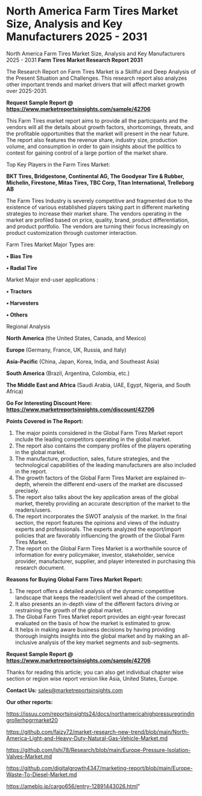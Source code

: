 # North America Farm Tires Market Size, Analysis and Key Manufacturers 2025 - 2031
 North America Farm Tires Market Size, Analysis and Key Manufacturers 2025 - 2031
<strong>Farm Tires Market Research Report 2031</strong>

The Research Report on Farm Tires Market is a Skillful and Deep Analysis of the Present Situation and Challenges. This research report also analyzes other important trends and market drivers that will affect market growth over 2025-2031.

<strong>Request Sample Report @ <a href=https://www.marketreportsinsights.com/sample/42706>https://www.marketreportsinsights.com/sample/42706</a></strong>

This Farm Tires market report aims to provide all the participants and the vendors will all the details about growth factors, shortcomings, threats, and the profitable opportunities that the market will present in the near future. The report also features the revenue share, industry size, production volume, and consumption in order to gain insights about the politics to contest for gaining control of a large portion of the market share.

Top Key Players in the Farm Tires Market:

<strong>BKT Tires, Bridgestone, Continental AG, The Goodyear Tire & Rubber, Michelin, Firestone, Mitas Tires, TBC Corp, Titan International, Trelleborg AB</strong>

The Farm Tires Industry is severely competitive and fragmented due to the existence of various established players taking part in different marketing strategies to increase their market share. The vendors operating in the market are profiled based on price, quality, brand, product differentiation, and product portfolio. The vendors are turning their focus increasingly on product customization through customer interaction.

Farm Tires Market Major Types are:

<strong>•  Bias Tire

•  Radial Tire</strong>

Market Major end-user applications :

<strong>•  Tractors

•  Harvesters

•  Others</strong>

Regional Analysis

</u><strong><b>North America</b></strong> (the United States, Canada, and Mexico)

<strong><b>Europe </b></strong>(Germany, France, UK, Russia, and Italy)

<strong><b>Asia-Pacific</b></strong> (China, Japan, Korea, India, and Southeast Asia)

<strong><b>South America</b></strong> (Brazil, Argentina, Colombia, etc.)

<strong><b>The Middle East and Africa</b></strong> (Saudi Arabia, UAE, Egypt, Nigeria, and South Africa)

<strong>Go For Interesting Discount Here: <a href=https://www.marketreportsinsights.com/discount/42706>https://www.marketreportsinsights.com/discount/42706</a></strong>

<strong>Points Covered in The Report:</strong>
<ol>
  <li>The major points considered in the Global Farm Tires Market report include the leading competitors operating in the global market.</li>
  <li>The report also contains the company profiles of the players operating in the global market.</li>
  <li>The manufacture, production, sales, future strategies, and the technological capabilities of the leading manufacturers are also included in the report.</li>
  <li>The growth factors of the Global Farm Tires Market are explained in-depth, wherein the different end-users of the market are discussed precisely.</li>
  <li>The report also talks about the key application areas of the global market, thereby providing an accurate description of the market to the readers/users.</li>
  <li>The report incorporates the SWOT analysis of the market. In the final section, the report features the opinions and views of the industry experts and professionals. The experts analyzed the export/import policies that are favorably influencing the growth of the Global Farm Tires Market.</li>
  <li>The report on the Global Farm Tires Market is a worthwhile source of information for every policymaker, investor, stakeholder, service provider, manufacturer, supplier, and player interested in purchasing this research document.</li>
</ol>
<strong>Reasons for Buying Global Farm Tires Market Report:</strong>

<ol>
  <li>The report offers a detailed analysis of the dynamic competitive landscape that keeps the reader/client well ahead of the competitors.</li>
  <li>It also presents an in-depth view of the different factors driving or restraining the growth of the global market.</li>
  <li>The Global Farm Tires Market report provides an eight-year forecast evaluated on the basis of how the market is estimated to grow.</li>
  <li>It helps in making aware business decisions by having providing thorough insights insights into the global market and by making an all-inclusive analysis of the key market segments and sub-segments.</li>
</ol>
<strong>Request Sample Report @ <a href=https://www.marketreportsinsights.com/sample/42706>https://www.marketreportsinsights.com/sample/42706</a></strong>


Thanks for reading this article; you can also get individual chapter wise section or region wise report version like Asia, United States, Europe.

<strong>Contact Us:</strong>
sales@marketreportsinsights.com

<strong>Our other reports:</strong>

<a href=https://issuu.com/reportsinsights24/docs/northamericahighpressuregrindingrollerhpgrmarket20>https://issuu.com/reportsinsights24/docs/northamericahighpressuregrindingrollerhpgrmarket20</a>

<a href=https://github.com/faizy72/market-research-new-trend/blob/main/North-America-Light-and-Heavy-Duty-Natural-Gas-Vehicle-Market.md>https://github.com/faizy72/market-research-new-trend/blob/main/North-America-Light-and-Heavy-Duty-Natural-Gas-Vehicle-Market.md</a>

<a href=https://github.com/Ishi78/Research/blob/main/Europe-Pressure-Isolation-Valves-Market.md>https://github.com/Ishi78/Research/blob/main/Europe-Pressure-Isolation-Valves-Market.md</a>

<a href=https://github.com/digitalgrowth4347/marketing-report/blob/main/Europe-Waste-To-Diesel-Market.md>https://github.com/digitalgrowth4347/marketing-report/blob/main/Europe-Waste-To-Diesel-Market.md</a>

<a href=https://ameblo.jp/cargo656/entry-12891443026.html>https://ameblo.jp/cargo656/entry-12891443026.html</a>"
